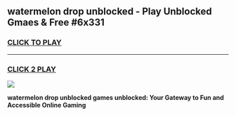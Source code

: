 
## watermelon drop unblocked - Play Unblocked Gmaes & Free #6x331
<h3>
<a href="https://news.freeplayer.one?title=watermelon_drop_unblocked&ref=24F">CLICK TO PLAY</a></h3>
<hr>

<h3>
<a href="https://news.freeplayer.one?title=watermelon_drop_unblocked&ref=24F">CLICK 2 PLAY</a>
  
</h3>

<a href="https://news.freeplayer.one?title=watermelon_drop_unblocked&ref=24F/"><img src="https://clearcache.store/games.png"></a>


**watermelon drop unblocked games unblocked: Your Gateway to Fun and Accessible Online Gaming**
